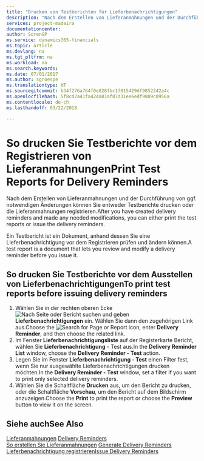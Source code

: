```yaml
---
title: "Drucken von Testberichten für Lieferbenachrichtigungen"
description: "Nach dem Erstellen von Lieferanmahnungen und der Durchführung von ggf. notwendigen Änderungen können Sie entweder Testberichte drucken oder die Lieferanmahnungen registrieren."
services: project-madeira
documentationcenter: 
author: SorenGP
ms.service: dynamics365-financials
ms.topic: article
ms.devlang: na
ms.tgt_pltfrm: na
ms.workload: na
ms.search.keywords: 
ms.date: 07/01/2017
ms.author: sgroespe
ms.translationtype: HT
ms.sourcegitcommit: b34f276a764f0e828fbc1f015429df9852242a4c
ms.openlocfilehash: 5f8cd2a41fa424a81af87d31ee6edf9809c0956a
ms.contentlocale: de-ch
ms.lasthandoff: 03/22/2018

---
```

# <a name="print-test-reports-for-delivery-reminders"></a><span data-ttu-id="1e3b4-103">So drucken Sie Testberichte vor dem Registrieren von Lieferanmahnungen</span><span class="sxs-lookup"><span data-stu-id="1e3b4-103">Print Test Reports for Delivery Reminders</span></span>
<span data-ttu-id="1e3b4-104">Nach dem Erstellen von Lieferanmahnungen und der Durchführung von ggf. notwendigen Änderungen können Sie entweder Testberichte drucken oder die Lieferanmahnungen registrieren.</span><span class="sxs-lookup"><span data-stu-id="1e3b4-104">After you have created delivery reminders and made any needed modifications, you can either print the test reports or issue the delivery reminders.</span></span>  

<span data-ttu-id="1e3b4-105">Ein Testbericht ist ein Dokument, anhand dessen Sie eine Lieferbenachrichtigung vor dem Registrieren prüfen und ändern können.</span><span class="sxs-lookup"><span data-stu-id="1e3b4-105">A test report is a document that lets you review and modify a delivery reminder before you issue it.</span></span>  

## <a name="to-print-test-reports-before-issuing-delivery-reminders"></a><span data-ttu-id="1e3b4-106">So drucken Sie Testberichte vor dem Ausstellen von Lieferbenachrichtigungen</span><span class="sxs-lookup"><span data-stu-id="1e3b4-106">To print test reports before issuing delivery reminders</span></span>  

1.  <span data-ttu-id="1e3b4-107">Wählen Sie in der rechten oberen Ecke ![Nach Seite oder Bericht suchen](../../media/ui-search/search_small.png "Symbol nach Seite oder Bericht suchen") und geben **Lieferbenachrichtigungen** ein. Wählen Sie dann den zugehörigen Link aus.</span><span class="sxs-lookup"><span data-stu-id="1e3b4-107">Choose the ![Search for Page or Report](../../media/ui-search/search_small.png "Search for Page or Report icon") icon, enter **Delivery Reminder**, and then choose the related link.</span></span>  
2.  <span data-ttu-id="1e3b4-108">Im Fenster **Lieferbenachrichtigungsliste** auf der Registerkarte Bericht, wählen Sie **Lieferbenachrichtigung** - Test aus.</span><span class="sxs-lookup"><span data-stu-id="1e3b4-108">In the **Delivery Reminder List** window, choose the **Delivery Reminder - Test** action.</span></span>  
3.  <span data-ttu-id="1e3b4-109">Legen Sie im Fenster **Lieferbenachrichtigung - Test** einen Filter fest, wenn Sie nur ausgewählte Lieferbenachrichtigungen drucken möchten.</span><span class="sxs-lookup"><span data-stu-id="1e3b4-109">In the **Delivery Reminder - Test** window, set a filter if you want to print only selected delivery reminders.</span></span>  
4.  <span data-ttu-id="1e3b4-110">Wählen Sie die Schaltfläche **Drucken** aus, um den Bericht zu drucken, oder die Schaltfläche **Vorschau**, um den Bericht auf dem Bildschirm anzuzeigen.</span><span class="sxs-lookup"><span data-stu-id="1e3b4-110">Choose the **Print** to print the report or choose the **Preview** button to view it on the screen.</span></span>  

## <a name="see-also"></a><span data-ttu-id="1e3b4-111">Siehe auch</span><span class="sxs-lookup"><span data-stu-id="1e3b4-111">See Also</span></span>  
 <span data-ttu-id="1e3b4-112">[Lieferanmahnungen](delivery-reminders.md) </span><span class="sxs-lookup"><span data-stu-id="1e3b4-112">[Delivery Reminders](delivery-reminders.md) </span></span>  
 <span data-ttu-id="1e3b4-113">[So erstellen Sie Lieferanmahnungen](how-to-generate-delivery-reminders.md) </span><span class="sxs-lookup"><span data-stu-id="1e3b4-113">[Generate Delivery Reminders](how-to-generate-delivery-reminders.md) </span></span>  
 [<span data-ttu-id="1e3b4-114">Lieferbenachrichtigung registrieren</span><span class="sxs-lookup"><span data-stu-id="1e3b4-114">Issue Delivery Reminders</span></span>](how-to-issue-delivery-reminders.md)

